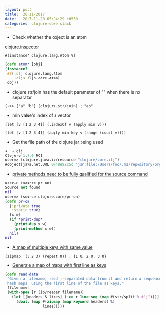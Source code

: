 ```yaml
---
layout: post
title:  20-11-2017
date:   2017-11-20 05:14:29 +0530
categories: clojure-dose slack
---
```



* Check whether the object is an atom

 [clojure.inspector](https://clojuredocs.org/clojure.inspector/atom_q)


 `#(instance? clojure.lang.Atom %)`


 ```clojure
(defn atom? [obj]
 (instance?
  #?(:clj clojure.lang.Atom
     :cljs cljs.core.Atom)
  obj))
  ```


* clojure.str/join has the default parameter of "" when there is no separator

 `(->> ["a" "b"] (clojure.str/join) ; "ab"`

* min value's index of a vector

`(let [v [1 2 3 4]] (.indexOf v (apply min v)))`


`(let [v [1 2 3 4]] (apply min-key v (range (count v))))`

* Get the file path of the clojure jar being used

```clojure
➜  ~ clj
Clojure 1.9.0-RC1
user=> (clojure.java.io/resource "clojure/core.clj")
#object[java.net.URL 0x48e92c5c "jar:file:/Users/foo/.m2/repository/org/clojure/clojure/1.9.0-rc1/clojure-1.9.0-RC1.jar!/clojure/core.clj"]
```

* [private methods need to be fully qualified for the source command](https://clojurians.slack.com/archives/C053AK3F9/p1511046416000066)

```clojure
user=> (source pr-on)
Source not found
nil
user=> (source clojure.core/pr-on)
(defn pr-on
  {:private true
   :static true}
  [x w]
  (if *print-dup*
    (print-dup x w)
    (print-method x w))
  nil)
nil
```

* [A map of multiple keys with same value](https://clojurians.slack.com/archives/C053AK3F9/p1510949889000130)


`(zipmap '(1 2 3) (repeat 0)) ; {1 0, 2 0, 3 0}`


* [Generate a map of maps with first line as keys](https://clojurians.slack.com/archives/C053AK3F9/p1510959481000158)


```clojure
(defn read-data
 "Given a filename, read ;-separated data from it and return a sequence of
 hash maps, using the first line of the file as keys."
 [filename]
 (with-open [r (io/reader filename)]
   (let [[headers & lines] (->> r line-seq (map #(str/split % #";")))]
     (doall (map #(zipmap (map keyword headers) %)
                 lines)))))
```
